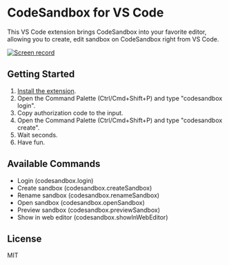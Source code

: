 # CodeSandbox for VS Code

This VS Code extension brings CodeSandbox into your favorite editor, allowing you to create, edit sandbox on CodeSandbox right from VS Code.

[![Screen record](https://user-images.githubusercontent.com/465125/68078661-b5d64e80-fe15-11e9-9f17-41a9d11fcc58.png)](https://www.youtube.com/watch?v=GPoK7DOB8E8)


## Getting Started

1. [Install the extension](http://bit.ly/2WJo4dr).
1. Open the Command Palette (Ctrl/Cmd+Shift+P) and type "codesandbox login".
1. Copy authorization code to the input.
1. Open the Command Palette (Ctrl/Cmd+Shift+P) and type "codesandbox create".
1. Wait seconds.
1. Have fun.

## Available Commands

- Login (codesandbox.login)
- Create sandbox (codesandbox.createSandbox)
- Rename sandbox (codesandbox.renameSandbox)
- Open sandbox (codesandbox.openSandbox)
- Preview sandbox (codesandbox.previewSandbox)
- Show in web editor (codesandbox.showInWebEditor)

## License

MIT
